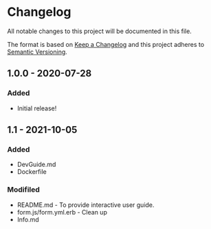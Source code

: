 # Changelog
All notable changes to this project will be documented in this file.

The format is based on [Keep a Changelog](http://keepachangelog.com/en/1.0.0/)
and this project adheres to [Semantic Versioning](http://semver.org/spec/v2.0.0.html).

## 1.0.0 - 2020-07-28
### Added
- Initial release!

## 1.1 - 2021-10-05
### Added
- DevGuide.md
- Dockerfile
### Modifiled
- README.md - To provide interactive user guide.
- form.js/form.yml.erb - Clean up
- Info.md

